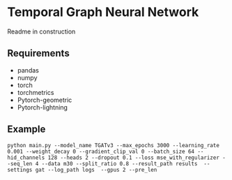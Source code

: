 # Temporal Graph Neural Network #

Readme in construction

## Requirements ##
- pandas
- numpy
- torch
- torchmetrics
- Pytorch-geometric
- Pytorch-lightning

## Example ##

`python main.py --model_name TGATv3 --max_epochs 3000 --learning_rate 0.001 --weight_decay 0 --gradient_clip_val 0 --batch_size 64 --hid_channels 128 --heads 2 --dropout 0.1 --loss mse_with_regularizer --seq_len 4 --data m30 --split_ratio 0.8 --result_path results  --settings gat --log_path logs  --gpus 2 --pre_len `
